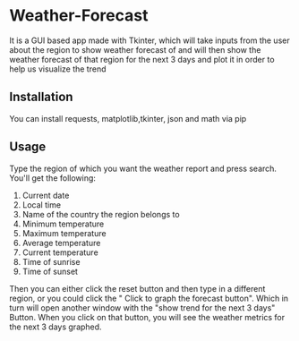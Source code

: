 # Weather-Forecast
It is a GUI based app made with Tkinter, which will take inputs from the user about the region to show weather forecast of and will then show the weather forecast of that region for the next 3 days and plot it in order to help us visualize the trend

## Installation 
You can install requests, matplotlib,tkinter, json and math via pip 

## Usage 
Type the region of which you want the weather report and press search. 
You'll get the following:
 1. Current date
 2. Local time 
 3. Name of the country the region belongs to 
 4. Minimum temperature
 5. Maximum temperature
 6. Average temperature
 7. Current temperature
 8. Time of sunrise
 9. Time of sunset
 
Then you can either click the reset button and then type in a different region, or you could click the " Click to graph the forecast button".
Which in turn will open another window with the "show trend for the next 3 days" Button. 
When you click on that button, you will see the weather metrics for the next 3 days graphed. 
